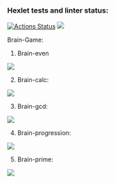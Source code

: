 ### Hexlet tests and linter status:
[![Actions Status](https://github.com/seeu359/python-project-lvl1/workflows/hexlet-check/badge.svg)](https://github.com/seeu359/python-project-lvl1/actions)
<a 
href="https://codeclimate.com/github/codeclimate/codeclimate/maintainability"><img 
src="https://api.codeclimate.com/v1/badges/a99a88d28ad37a79dbf6/maintainability" 
/></a>

Brain-Game:

1. Brain-even

<a href="https://asciinema.org/a/501663" target="_blank"><img src="https://asciinema.org/a/501663.svg" /></a>

2. Brain-calc: 

<a href="https://asciinema.org/a/502438" target="_blank"><img src="https://asciinema.org/a/502438.svg" /></a>

3. Brain-gcd:

<a href="https://asciinema.org/a/502440" target="_blank"><img src="https://asciinema.org/a/502440.svg" /></a>

4. Brain-progression:

<a href="https://asciinema.org/a/502593" target="_blank"><img src="https://asciinema.org/a/502593.svg" /></a>

5. Brain-prime: 

<a href="https://asciinema.org/a/502595" target="_blank"><img src="https://asciinema.org/a/502595.svg" /></a>
